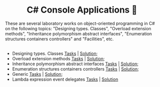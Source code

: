 <h1 align="center" color="red"> C# Console Applications 🧾</h1>
These are several laboratory works on object-oriented programming in C# on the following topics: "Designing types. Classes", "Overload extension methods", "Inheritance polymorphism abstract interfaces", "Enumeration structures containers controllers" and "Facilities", etc.
<br><br>
<ul>
  <li>Designing types. Classes <a href="https://github.com/zephyrXXX/C-Sharp_Console_Applications-part-1/blob/master/2_%D0%9F%D1%80%D0%BE%D0%B5%D0%BA%D1%82%D0%B8%D1%80%D0%BE%D0%B2%D0%B0%D0%BD%D0%B8%D0%B5%20%D1%82%D0%B8%D0%BF%D0%BE%D0%B2_%D0%BA%D0%BB%D0%B0%D1%81%D1%81%D1%8B.pdf">Tasks</a> | <a href="https://github.com/zephyrXXX/C-Sharp_Console_Applications-part-1/tree/master/lab02">Solution</a>;</li>
  <li>Overload extension methods <a href="https://github.com/zephyrXXX/C-Sharp_Console_Applications-part-1/blob/master/3_%D0%9F%D0%B5%D1%80%D0%B5%D0%B3%D1%80%D1%83%D0%B7%D0%BA%D0%B0_%D0%BC%D0%B5%D1%82%D0%BE%D0%B4%D1%8B_%D1%80%D0%B0%D1%81%D1%88%D0%B8%D1%80%D0%B5%D0%BD%D0%B8%D1%8F.pdf">Tasks</a> | <a href="https://github.com/zephyrXXX/C-Sharp_Console_Applications-part-1/tree/master/lab03">Solution</a>;</li>
  <li>Inheritance polymorphism abstract interfaces <a href="https://github.com/zephyrXXX/C-Sharp_Console_Applications-part-1/blob/master/4_%D0%9D%D0%B0%D1%81%D0%BB%D0%B5%D0%B4%D0%BE%D0%B2%D0%B0%D0%BD%D0%B8%D0%B5_%D0%BF%D0%BE%D0%BB%D0%B8%D0%BC%D0%BE%D1%80%D1%84%D0%B8%D0%B7%D0%BC_%D0%B0%D0%B1%D1%81%D1%82%D1%80%D0%B0%D0%BA%D1%82%D0%BD%D1%8B%D0%B5_%D0%B8%D0%BD%D1%82%D0%B5%D1%80%D1%84%D0%B5%D0%B9%D1%81%D1%8B.pdf">Tasks</a> | <a href="https://github.com/zephyrXXX/C-Sharp_Console_Applications-part-1/tree/master/lab04">Solution</a>;</li>
  <li>Enumeration structures containers controllers <a href="https://github.com/zephyrXXX/C-Sharp_Console_Applications-part-1/blob/master/5_%D0%A1%D1%82%D1%80%D1%83%D0%BA%D1%82%D1%83%D1%80%D1%8B_%D0%BF%D0%B5%D1%80%D0%B5%D1%87%D0%B8%D1%81%D0%BB%D0%B5%D0%BD%D0%B8%D1%8F_%D0%BA%D0%BE%D0%BD%D1%82%D0%B5%D0%B9%D0%BD%D0%B5%D1%80%D1%8B_%D0%BA%D0%BE%D0%BD%D1%82%D1%80%D0%BE%D0%BB%D0%BB%D0%B5%D1%80%D1%8B.pdf">Tasks</a> | <a href="https://github.com/zephyrXXX/C-Sharp_Console_Applications-part-1/tree/master/lab05">Solution</a>;</li>
  <li>Generic <a href="https://github.com/zephyrXXX/C-Sharp_Console_Applications-part-1/blob/master/7_%D0%9E%D0%B1%D0%BE%D1%89%D0%B5%D0%BD%D0%B8%D1%8F.pdf">Tasks</a> | <a href="https://github.com/zephyrXXX/C-Sharp_Console_Applications-part-1/tree/master/lab07">Solution</a>;</li>
  <li>Lambda expression event delegates <a href="https://github.com/zephyrXXX/C-Sharp_Console_Applications-part-1/blob/master/8_%D0%94%D0%B5%D0%BB%D0%B5%D0%B3%D0%B0%D1%82%D1%8B_%D1%81%D0%BE%D0%B1%D1%8B%D1%82%D0%B8%D1%8F_%D0%BB%D1%8F%D0%BC%D0%B1%D0%B4%D0%B0_%D0%B2%D1%8B%D1%80%D0%B0%D0%B6%D0%B5%D0%BD%D0%B8%D1%8F.pdf">Tasks</a> | <a href="https://github.com/zephyrXXX/C-Sharp_Console_Applications-part-1/tree/master/lab08">Solution</a></li>
</ul>
